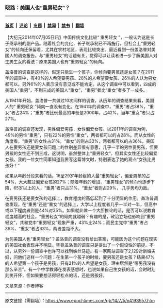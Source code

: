 ### 晓路：美国人也“重男轻女”？

---

#### [首页](../../../..?n4193957) &nbsp;|&nbsp; [评论](../../../../../epoch-comment?n4193957) &nbsp;|&nbsp; [专题](../../../../../epoch-special?n4193957) &nbsp;|&nbsp; [禁闻](../../../../../epoch-news?n4193957) &nbsp;|&nbsp; [禁书](../../../../../books?n4193957) &nbsp;|&nbsp; [翻墙](https://github.com/gfw-breaker/nogfw/blob/master/README.md?n4193957)


<div class="post_content" id="artbody" itemprop="articleBody">
 <!-- article content begin -->
 <p>
  【大纪元2014年07月05日讯】中国传统文化比较“
  <ok href="https://www.epochtimes.com/gb/tag/%E9%87%8D%E7%94%B7%E8%BD%BB%E5%A5%B3.html">
   重男轻女
  </ok>
  ”，一般认为这是长子继承制的副产品。随着社会的变化，长子继承制已不再施行，但社会上“重男轻女”的倾向还保留着，尤其在农村地区，表现比较突出。最近看到一份盖洛普对美国人的调查报告，与“重男轻女”的话题有关，觉得可以让读者进一步了解美国人对生男生女的看法：原来美国人也有“重男轻女”的倾向。
 </p>
 <p>
  盖洛普的调查是这样的，假定只能生一个孩子，你倾向要男孩还是女孩？在2011年的调查中，有40%的人希望要男孩、28%的人希望要女孩、26%的人认为男女都可以，另外6%的人表示没有意见或不能肯定。从这个调查中可以看到，四成的美国人“重男”，不到三成的美国人“重女”，“重男”者比“重女”者多了一成多。
 </p>
 <p>
  从1941年开始，盖洛普一共做过10次同样的调查，从历年的调查结果来看，美国人的“
  <ok href="https://www.epochtimes.com/gb/tag/%E9%87%8D%E7%94%B7%E8%BD%BB%E5%A5%B3.html">
   重男轻女
  </ok>
  ”倾向一直没有变化。在1941年的调查中，“重男”者占38%，“重女”者占24%；“重男”者比例最高的年份是2000年，占42%，当年“重女”者只占27%。
 </p>
 <p>
  盖洛普的调查还发现，男性偏爱男孩，女性偏爱女孩。以2011年的调查为例，49%的男性“重男”，只有22%的男性“重女”，两者都可以的占28%。而从女性的角度看，“重男”的女性占31%，“重女”的则占33%，两者都可以的占36%。美国人在要男孩还是要女孩问题上的性别差异很有意思，几乎一半的男性要男孩，但要男孩的女性还不到三成，这说明，虽然整体上“重男轻女”，但其实女性还比较偏爱女孩。我的一位女性同事知道我要写这篇博文时，特别表达了她的观点“女孩比男孩好！”
 </p>
 <p>
  如果从年龄分段来看的话，18至29岁年龄组的人最“重男轻女”，偏爱男孩的占54%，大大超过偏爱女孩的27%；随着年龄的增加，“重男轻女”的倾向也逐步下降，65岁以上的人，“重男”者只占31%，“重女”者则占29%， 几乎势均力敌。
 </p>
 <p>
  在要男孩还是要女孩的选择上，教育程度的高低起到了十分明显的作用。盖洛普调查发现，在“重男”还是“重女”的选择上，大学以上程度者几乎一半对一半，但高中或以下程度者则是44%对25%。如果就此做一个大胆推论的话，是否可以说教育程度越高的社会，“重男轻女”的倾向就越弱？有趣的是，政治立场也影响到“重男轻女”，共和党中“重男轻女”现象严重，43%比24%；而民主党中“重男”者占39%、“重女”者占33%，两者差距不大。
 </p>
 <p>
  为何美国人也“重男轻女”？盖洛普的调查没有给出答案，可能因为这个问题在现实的美国社会表现并不明显，毕竟盖洛普的调查只是提出了一个假设性的前提。不过，从另外一份调查中也许可以找到蛛丝马迹。有一家网站调查了2,129对新婚夫妇，问他们这样一个问题：在生第一个孩子的时候，要男孩还是女孩？结果47%的人希望第一个孩子是男孩，只有21%的人希望是女孩，理由居然是“带男孩没有那么辛苦”。有一个中学教师在发表感想时，也说如果自己生女孩的话，会时时刻刻笑开怀，但如果要想活得轻松点的话，还是男孩好。
 </p>
 <p>
  文章来源：作者博客
 </p>
 <!-- article content end -->
 <div id="below_article_ad">
 </div>
</div>


---

原文链接（需翻墙）：https://www.epochtimes.com/gb/14/7/5/n4193957.htm
